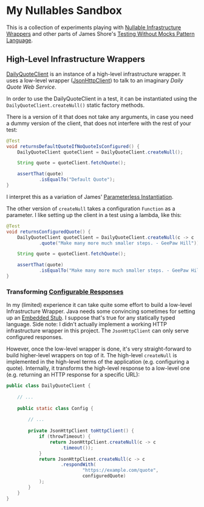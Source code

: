 # My Nullables Sandbox

This is a collection of experiments playing with [Nullable Infrastructure Wrappers](https://www.jamesshore.com/v2/projects/nullables/testing-without-mocks#infrastructure-wrappers)
and other parts of James Shore's [Testing Without Mocks Pattern Language](https://www.jamesshore.com/v2/projects/nullables).

## High-Level Infrastructure Wrappers

[DailyQuoteClient](./src/main/java/ninja/ranner/nullables/DailyQuoteClient.java) is an instance of a high-level
infrastructure wrapper. It uses a low-level wrapper ([JsonHttpClient](./src/main/java/ninja/ranner/nullables/JsonHttpClient.java)) to 
talk to an imaginary _Daily Quote Web Service_.

In order to use the DailyQuoteClient in a test, it can be instantiated using
the `DailyQuoteClient.createNull()` static factory methods. 

There is a version 
of it that does not take any arguments, in case you need a dummy version of the 
client, that does not interfere with the rest of your test:

```java
@Test
void returnsDefaultQuoteIfNoQuoteIsConfigured() {
    DailyQuoteClient quoteClient = DailyQuoteClient.createNull();

    String quote = quoteClient.fetchQuote();

    assertThat(quote)
            .isEqualTo("Default Quote");
}
```

I interpret this as a variation of James' [Parameterless Instantiation](https://www.jamesshore.com/v2/projects/nullables/testing-without-mocks#instantiation).

The other version of `createNull` takes a configuration `Function` as a parameter. I like
setting up the client in a test using a lambda, like this:

```java
@Test
void returnsConfiguredQuote() {
    DailyQuoteClient quoteClient = DailyQuoteClient.createNull(c -> c
            .quote("Make many more much smaller steps. - GeePaw Hill"));

    String quote = quoteClient.fetchQuote();

    assertThat(quote)
            .isEqualTo("Make many more much smaller steps. - GeePaw Hill");
}
```

### Transforming [Configurable Responses](https://www.jamesshore.com/v2/projects/nullables/testing-without-mocks#configurable-responses)

In my (limited) experience it can take quite some effort to build 
a low-level Infrastructure Wrapper. Java needs some convincing sometimes for
setting up an [Embedded Stub](https://www.jamesshore.com/v2/projects/nullables/testing-without-mocks#embedded-stub).
I suppose that's true for any statically typed language. Side note: I didn't 
actually implement a working HTTP infrastructure wrapper in this project. The 
`JsonHttpClient` can only serve configured responses.

However, once the low-level wrapper is done, it's very straight-forward
to build higher-level wrappers on top of it. The high-level `createNull` 
is implemented in the high-level terms of the application (e.g. configuring a quote).
Internally, it transforms the high-level response to a low-level one (e.g. returning an HTTP response for a specific URL):

```java
public class DailyQuoteClient {
    
    // ...
    
    public static class Config {
        
        // ...
        
        private JsonHttpClient toHttpClient() {
            if (throwTimeout) {
                return JsonHttpClient.createNull(c -> c
                    .timeout());
            }
            return JsonHttpClient.createNull(c -> c
                    .respondWith(
                            "https://example.com/quote",
                            configuredQuote)
            );
        }
    }
}
```

